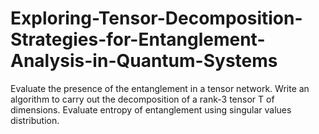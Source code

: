 # Exploring-Tensor-Decomposition-Strategies-for-Entanglement-Analysis-in-Quantum-Systems
Evaluate the presence of the entanglement in a tensor network. Write an algorithm to carry out the decomposition of a rank-3 tensor T of dimensions. Evaluate entropy of entanglement using singular values distribution.
